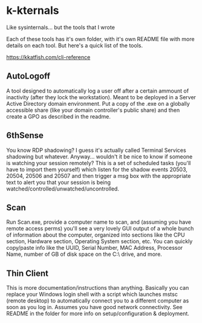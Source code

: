 # k-kternals

Like sysinternals... but the tools that I wrote

Each of these tools has it's own folder, with it's own README file with more details on each tool. But here's a quick list of the tools.

<https://kkatfish.com/cli-reference>

## AutoLogoff

A tool designed to automatically log a user off after a certain ammount of inactivity (after they lock the workstation). Meant to be deployed in a Server Active Directory domain environment. Put a copy of the .exe on a globally accessible share (like your domain controller's public share) and then create a GPO as described in the readme.

## 6thSense

You know RDP shadowing? I guess it's actually called Terminal Services shadowing but whatever. Anyway... wouldn't it be nice to know if someone is watching your session remotely? This is a set of scheduled tasks (you'll have to import them yourself) which listen for the shadow events 20503, 20504, 20506 and 20507 and then trigger a msg box with the appropriate text to alert you that your session is being watched/controlled/unwatched/uncontrolled.

## Scan

Run Scan.exe, provide a computer name to scan, and (assuming you have remote access perms) you'll see a very lovely GUI output of a whole bunch of information about the computer, organized into sections like the CPU section, Hardware section, Operating System section, etc. You can quickly copy/paste info like the UUID, Serial Number, MAC Address, Processor Name, number of GB of disk space on the C:\ drive, and more.

## Thin Client

This is more documentation/instructions than anything. Basically you can replace your Windows login shell with a script which launches mstsc (remote desktop) to automatically connect you to a different computer as soon as you log in. Assumes you have good network connectivity. See README in the folder for more info on setup/configuration & deployment.
